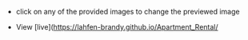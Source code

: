 - click on any of the provided images to change the previewed image

- View [live](https://lahfen-brandy.github.io/Apartment_Rental/
